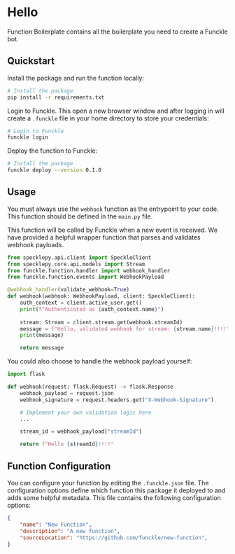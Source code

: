 # Hello

Function Boilerplate contains all the boilerplate you need to create a Funckle bot.

## Quickstart

Install the package and run the function locally:

```bash
# Install the package
pip install -r requirements.txt
```

Login to Funckle. This open a new browser window and after logging in will create a `.funckle` file in your home directory to store your credentials:

```bash
# Login to Funckle
funckle login
```

Deploy the function to Funckle:

```bash
# Install the package
funckle deploy --version 0.1.0
```

## Usage

You must always use the `webhook` function as the entrypoint to your code. This function should be defined in the `main.py` file. 

This function will be called by Funckle when a new event is received. We have provided a helpful wrapper function that parses and validates webhook payloads. 

```python
from specklepy.api.client import SpeckleClient
from specklepy.core.api.models import Stream
from funckle.function.handler import webhook_handler
from funckle.function.events import WebhookPayload

@webhook_handler(validate_webhook=True)
def webhook(webhook: WebhookPayload, client: SpeckleClient):
    auth_context = client.active_user.get()
    print(f"Authenticated as {auth_context.name}")
    
    stream: Stream = client.stream.get(webhook.streamId)
    message = f"Hello, validated webhook for stream: {stream.name}!!!!"
    print(message)

    return message

```

You could also choose to handle the webhook payload yourself:

```python
import flask

def webhook(request: flask.Request) -> flask.Response
    webhook_payload = request.json
    webhook_signature = request.headers.get("X-Webhook-Signature")

    # Implement your own validation logic here
    ...

    stream_id = webhook_payload["streamId"]

    return f"Hello {streamId}!!!!"
```

## Function Configuration

You can configure your function by editing the `.funckle.json` file. The configuration options define which function this package it deployed to and adds some helpful metadata. This file contains the following configuration options:

```json
{
    "name": "New Function",
    "description": "A new function",
    "sourceLocation": "https://github.com/funckle/new-function",
}
```